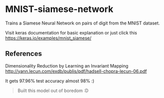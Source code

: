 # MNIST-siamese-network

Trains a Siamese Neural Network on pairs of digit from the MNIST dataset.

Visit keras documentation for basic explanation or just click this https://keras.io/examples/mnist_siamese/

## References
Dimensionality Reduction by Learning an Invariant Mapping
http://yann.lecun.com/exdb/publis/pdf/hadsell-chopra-lecun-06.pdf

It gets 97.96% test accuracy almost 98% :)
>Built this model out of boredom :D